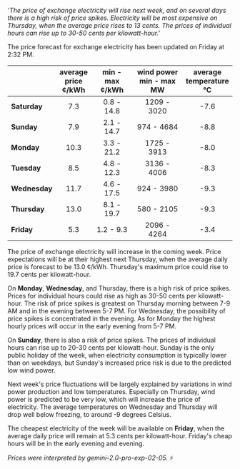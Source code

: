*'The price of exchange electricity will rise next week, and on several days there is a high risk of price spikes. Electricity will be most expensive on Thursday, when the average price rises to 13 cents. The prices of individual hours can rise up to 30-50 cents per kilowatt-hour.'*

The price forecast for exchange electricity has been updated on Friday at 2:32 PM.

|   | average<br>price<br>¢/kWh | min - max<br>¢/kWh | wind power<br>min - max<br>MW | average<br>temperature<br>°C |
|:-------------|:----------------:|:----------------:|:-------------:|:-------------:|
| **Saturday**  | 7.3            | 0.8 - 14.8       | 1209 - 3020   | -7.6          |
| **Sunday**    | 7.9            | 2.1 - 14.7       | 974 - 4684    | -8.8          |
| **Monday**    | 10.3           | 3.3 - 21.2       | 1725 - 3913   | -8.0          |
| **Tuesday**   | 8.5            | 4.8 - 12.3       | 3136 - 4006   | -8.3          |
| **Wednesday** | 11.7           | 4.6 - 17.5       | 924 - 3980    | -9.3          |
| **Thursday**  | 13.0           | 8.1 - 19.7       | 580 - 2105    | -9.3          |
| **Friday**    | 5.3            | 1.2 - 9.3        | 2096 - 4264   | -3.4          |

The price of exchange electricity will increase in the coming week. Price expectations will be at their highest next Thursday, when the average daily price is forecast to be 13.0 ¢/kWh. Thursday's maximum price could rise to 19.7 cents per kilowatt-hour.

On **Monday**, **Wednesday**, and Thursday, there is a high risk of price spikes. Prices for individual hours could rise as high as 30-50 cents per kilowatt-hour. The risk of price spikes is greatest on Thursday morning between 7-9 AM and in the evening between 5-7 PM. For Wednesday, the possibility of price spikes is concentrated in the evening. As for Monday the highest hourly prices will occur in the early evening from 5-7 PM.

On **Sunday**, there is also a risk of price spikes. The prices of individual hours can rise up to 20-30 cents per kilowatt-hour. Sunday is the only public holiday of the week, when electricity consumption is typically lower than on weekdays, but Sunday's increased price risk is due to the predicted low wind power.

Next week's price fluctuations will be largely explained by variations in wind power production and low temperatures. Especially on Thursday, wind power is predicted to be very low, which will increase the price of electricity. The average temperatures on Wednesday and Thursday will drop well below freezing, to around -9 degrees Celsius.

The cheapest electricity of the week will be available on **Friday**, when the average daily price will remain at 5.3 cents per kilowatt-hour. Friday's cheap hours will be in the early evening and evening.

*Prices were interpreted by gemini-2.0-pro-exp-02-05.* ⚡

